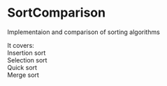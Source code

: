 # SortComparison
Implementaion and comparison of sorting algorithms

It covers:  
  Insertion sort  
  Selection sort  
  Quick sort  
  Merge sort  
